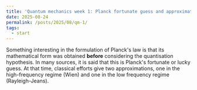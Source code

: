 ```yaml
---
title: 'Quantum mechanics week 1: Planck fortunate guess and approximations'
date: 2025-08-24
permalink: /posts/2025/08/qm-1/
tags:
  - start
---
```


Something interesting in the formulation of Planck's law is that its mathematical form was obtained **before** considering the quantisation hypothesis. In many sources, it is said that this is Planck's fortunate or lucky guess. At that time, classical efforts give two approximations, one in the high-frequency regime (Wien) and one in the low frequency regime (Rayleigh-Jeans).
